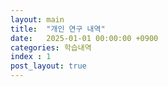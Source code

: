 ```yaml
---
layout: main  
title:  "개인 연구 내역"
date:   2025-01-01 00:00:00 +0900
categories: 학습내역
index : 1
post_layout: true
---
```

